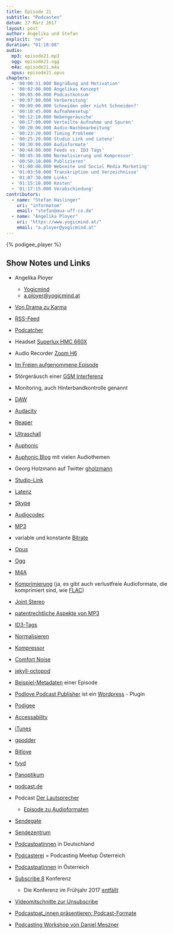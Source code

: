 ```yaml
---
title: Episode 21
subtitle: "Podcasten"
datum: 27 März 2017
layout: post
author: Angelika und Stefan
explicit: 'no'
duration: "01:18:08"
audio:
  mp3: episode21.mp3
  ogg: episode21.ogg
  m4a: episode21.m4a
  opus: episode21.opus
chapters:
  - '00:00:31.000 Begrüßung and Motivation'
  - '00:02:00.000 Angelikas Konzept'
  - '00:05:00.000 Podcastkonsum'
  - '00:07:00.000 Vorbereitung'
  - '00:09:00.000 Schneiden oder nicht Schneiden?'
  - '00:10:45.000 Aufnahmesetup'
  - '00:12:10.000 Nebengeräusche'
  - '00:17:00.000 Verteilte Aufnahme und Spuren'
  - '00:20:00.000 Audio-Nachbearbeitung'
  - '00:23:20.000 Timing Probleme'
  - '00:25:20.000 Studio Link und Latenz'
  - '00:30:00.000 Audioformate'
  - '00:44:00.000 Feeds vs. ID3 Tags'
  - '00:45:30.000 Normalisierung und Kompressor'
  - '00:50:10.000 Publizieren'
  - '01:00:00.000 Webseite und Social Media Marketing'
  - '01:03:50.000 Transkription und Verzeichnisse'
  - '01:07:30.000 Links'
  - '01:15:10.000 Kosten'
  - '01:17:15.000 Verabschiedung'
contributors:
  - name: "Stefan Haslinger"
    uri: "informatom"
    email: "stefan@aua-uff-co.de"
  - name: "Angelika Ployer"
    uri: "https://www.yogicmind.at/"
    email: "a.ployer@yogicmind.at"
---
```


{% podigee_player %}

## Show Notes und Links

* Angelika Ployer
  * [Yogicmind](https://www.yogicmind.at/)
  * <a.ployer@yogicmind.at>
* [Von Drama zu Karma](https://www.yogicmind.at/termine/workshop-reihe-von-drama-zu-karma/)

* [RSS-Feed](https://de.wikipedia.org/wiki/RSS_(Web-Feed))
* [Podcatcher](https://en.wikipedia.org/wiki/List_of_podcatchers)

* Headset [Superlux HMC 660X](https://www.thomann.de/gb/superlux_hmc_660_x.htm?ref=prod_rel_275915_0&sid=c6cbcc176f748a4720ed03f679868b46)
* Audio Recorder [Zoom H6](https://www.thomann.de/gb/zoom_h6.htm?ref=search_rslt_Zoom+H6_315267_0)
* [Im Freien aufgenommene Episode](https://aua-uff-co.de/2016/05/20/episode4.html#53ff5e3f)
* Störgeräusch einer [GSM Interferenz](https://www.youtube.com/watch?v=h1mlponX_jw)
* Monitoring, auch Hinterbandkontrolle genannt

* [DAW](https://de.wikipedia.org/wiki/Digital_Audio_Workstation)
* [Audacity](http://www.audacityteam.org/)
* [Reaper](http://www.reaper.fm/)
* [Ultraschall](http://ultraschall.fm/)
* [Auphonic](https://auphonic.com/)
* [Auphonic Blog](https://auphonic.com/blog/) mit vielen Audiothemen
* Georg Holzmann auf Twitter [gholzmann](https://twitter.com/gholzmann)

* [Studio-Link](https://studio-link.de/)
* [Latenz](https://de.wikipedia.org/wiki/Verz%C3%B6gerungszeit)
* [Skype](https://www.skype.com/de/)

* [Audiocodec](https://de.wikipedia.org/wiki/Codec#Audiocodecs)
* [MP3](https://de.wikipedia.org/wiki/MP3)
* variable und konstante [Bitrate](https://de.wikipedia.org/wiki/Bitrate)
* [Opus](https://de.wikipedia.org/wiki/Opus_(Audioformat))
* [Ogg](https://de.wikipedia.org/wiki/Ogg)
* [M4A](https://de.wikipedia.org/wiki/MP4)
* [Komprimierung](https://de.wikipedia.org/wiki/Datenkompression)
  (ja, es gibt auch verlustfreie Audioformate, die komprimiert sind, wie [FLAC](https://de.wikipedia.org/wiki/Free_Lossless_Audio_Codec))
* [Joint Stereo](https://de.wikipedia.org/wiki/Kanalkopplung)

* [patentrechtliche Aspekte von MP3](https://de.wikipedia.org/wiki/MP3#Patente_und_Lizenzstreitigkeiten)
* [ID3-Tags](https://de.wikipedia.org/wiki/ID3-Tag)

* [Normalisieren](https://de.wikipedia.org/wiki/Normalisierung_(Audio))
* [Kompressor](https://de.wikipedia.org/wiki/Kompressor_(Signalverarbeitung))
* [Comfort Noise](https://de.wikipedia.org/wiki/Komfortrauschen)

* [jekyll-octopod](https://jekyll-octopod.github.io/)
* [Beispiel-Metadaten](https://raw.githubusercontent.com/aua-uff-code/aua-uff-co.de/master/_posts/2017-03-15-episode20.md)
  einer Episode
* [Podlove Podcast Publisher](https://podlove.org/podlove-podcast-publisher/) ist ein
  [Wordpress](https://de.wordpress.com/) - Plugin
* [Podigee](https://www.podigee.com/en/podcast-hosting)

* [Accessability](https://en.wikipedia.org/wiki/Accessibility)

* [iTunes](http://www.apple.com/at/itunes/download/)
* [gpodder](https://gpodder.net/)
* [Bitlove](https://bitlove.org/)
* [fyyd](https://fyyd.de/)
* [Panoptikum](https://panoptikum.io/)
* [podcast.de](http://www.podcast.de/)

* Podcast [Der Lautsprecher](https://der-lautsprecher.de/)
  * [Episode zu Audioformaten](https://der-lautsprecher.de/ls018-audioformate-fuer-podcasts)
* [Sendegate](https://sendegate.de/)
* [Sendezentrum](https://das-sendezentrum.de/)
* [Podcastpatinnen](https://das-sendezentrum.de/projekt/podcastpat_innen/) in Deutschland
* [Podcasterei](https://www.podcasterei.at/) = Podcasting Meetup Österreich
* [Podcastpatinnen](https://www.podcasterei.at/podcastpatinnen/) in Österreich
* [Subscribe 8](https://das-sendezentrum.de/subscribe/sub8) Konferenz
  * Die Konferenz im Frühjahr 2017 [entfällt](https://twitter.com/Sendezentrum/status/845732883595702277)
* [Videomitschnitte zur Unsubscribe](https://www.podcasterei.at/meetups/2016-06-06-videomitschnitte-unsubscribe.html)
* [Podcastpat_innen präsentieren: Podcast-Formate](https://www.youtube.com/watch?v=pmz32A8pVZA)
* [Podcasting Workshop von Daniel Meszner](http://www.wtz-ost.at/veranstaltungen/gehoer-verschaffen-podcasts-produzieren-und-veroeffentlichen/)